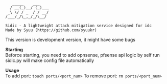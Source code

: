 ```
   _____    ___
  / __(_)__/ (_)___
 _\ \/ / _  / / __/
/___/_/\_,_/_/\__/

Sidic - A lightweight attack mitigation service designed for idc
Made by Syuu (https://github.com/syuukr)
```

This version is development version, it might have some bugs

**Starting**</br>
Beforce starting, you need to add opnsense, pfsense api logic by self
run sidic.py will make config file automatically 

**Usage**</br>
To add port: 
```touch ports/<port_num>```
To remove port: 
```rm ports/<port_num> ```
